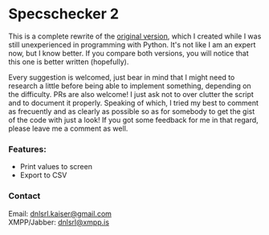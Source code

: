 # Specschecker 2

This is a complete rewrite of the [original version](https://gist.github.com/dnlsrl/a286d202481f24e4652ad29899fefb5c), which I created while I was still unexperienced in programming with Python. It's not like I am an expert now, but I know better. If you compare both versions, you will notice that this one is better written (hopefully).

Every suggestion is welcomed, just bear in mind that I might need to research a little before being able to implement something, depending on the difficulty. PRs are also welcome! I just ask not to over clutter the script and to document it properly. Speaking of which, I tried my best to comment as frecuently and as clearly as possible so as for somebody to get the gist of the code with just a look! If you got some feedback for me in that regard, please leave me a comment as well.

### Features:

* Print values to screen
* Export to CSV

### Contact

Email: [dnlsrl.kaiser@gmail.com](mailto:dnlsrl.kaiser@gmail.com)  
XMPP/Jabber: [dnlsrl@xmpp.is](xmpp:dnlsrl@xmpp.is)